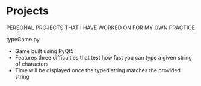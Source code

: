 # Projects

PERSONAL PROJECTS THAT I HAVE WORKED ON FOR MY OWN PRACTICE

typeGame.py
- Game built using PyQt5
- Features three difficulties that test how fast you can type a given string of characters
- Time will be displayed once the typed string matches the provided string
